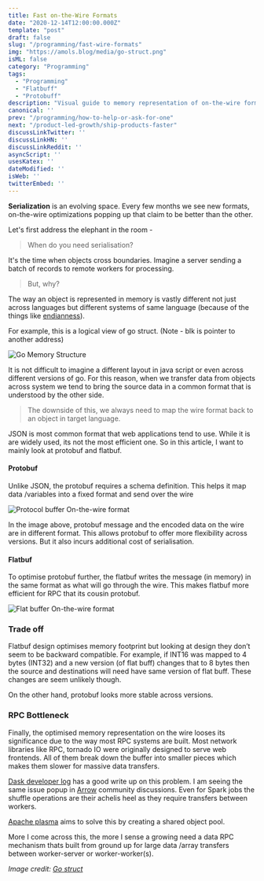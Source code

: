 ```yaml
---
title: Fast on-the-Wire Formats
date: "2020-12-14T12:00:00.000Z"
template: "post"
draft: false
slug: "/programming/fast-wire-formats"
img: "https://amols.blog/media/go-struct.png"
isML: false
category: "Programming"
tags:
  - "Programming" 
  - "Flatbuff"
  - "Protobuff"
description: "Visual guide to memory representation of on-the-wire formats"
canonical: ''
prev: "/programming/how-to-help-or-ask-for-one"
next: "/product-led-growth/ship-products-faster"
discussLinkTwitter: ''
discussLinkHN: ''
discussLinkReddit: ''
asyncScript: ''
usesKatex: ''
dateModified: ''
isWeb: ''
twitterEmbed: ''
---
```


**Serialization** is an evolving space. Every few months we see new formats, on-the-wire optimizations popping up that claim to be better than the other.  

Let's first address the elephant in the room - 

> When do you need serialisation?

It's the time when objects cross boundaries. Imagine a server sending a batch of records to remote workers for processing.  

> But, why?

The way an object is represented in memory is vastly different not just across languages but different systems of same language (because of the things like [endianness](https://en.wikipedia.org/wiki/Endianness)). 

For example, this is a logical view of go struct. (Note - blk is pointer to another address)

![Go Memory Structure](/media-link/go-struct.png)


It is not difficult to imagine a different layout in java script or even across different versions of go. For this reason, when we transfer data from objects across system we tend to bring the source data in a common format that is understood by the other side. 

> The downside of this, we always need to map the wire format back to an object in target language.

JSON is most common format that web applications tend to use.  While it is are widely used, its not the most efficient one. So in this article, I want to mainly look at protobuf and flatbuf. 

#### Protobuf
Unlike JSON, the protobuf requires a schema definition. This helps it map data /variables into a fixed format and send over the wire

![Protocol buffer On-the-wire format](/media-link/proto-buff.png)

In the image above, protobuf message and the encoded data on the wire are in different format. This allows protobuf to offer more flexibility across versions. But it also incurs additional cost of serialisation.

#### Flatbuf
To optimise protobuf further, the flatbuf writes the message (in memory) in the same format as what will go through the wire.  This makes flatbuf more efficient for RPC that its cousin protobuf.    

![Flat buffer On-the-wire format](/media-link/flat-buff.jpeg)

### Trade off
Flatbuf design optimises memory footprint but looking at design they don’t seem to be backward compatible. For example, if INT16 was mapped to 4 bytes (INT32) and a new version (of flat buff) changes that to 8 bytes then the source and destinations will need have same version of flat buff.  These changes are seem unlikely though. 

On the other hand, protobuf looks more stable across versions.  


### RPC Bottleneck
Finally, the optimised memory representation on the wire looses its significance due to the way most RPC systems are built. Most network libraries like RPC, tornado IO were originally designed to serve web frontends. All of them break down the buffer into smaller pieces which makes them slower for massive data transfers.

[Dask developer log](https://blog.dask.org/2016/04/14/dask-distributed-optimizing-protocol#problem-3-unwanted-compression) has a good write up on this problem. I am seeing the same issue popup in [Arrow](https://arrow.apache.org/) community discussions. Even for Spark jobs the shuffle operations are their achelis heel as they require transfers between workers.

[Apache plasma](https://arrow.apache.org/docs/python/plasma.html) aims to solve this by creating a shared object pool.

More I come across this, the more I sense a growing need a data RPC mechanism thats built from ground up for large data /array transfers between worker-server or worker-worker(s).


*Image credit: [Go struct](https://blog.golang.org/ismmkeynote)*


